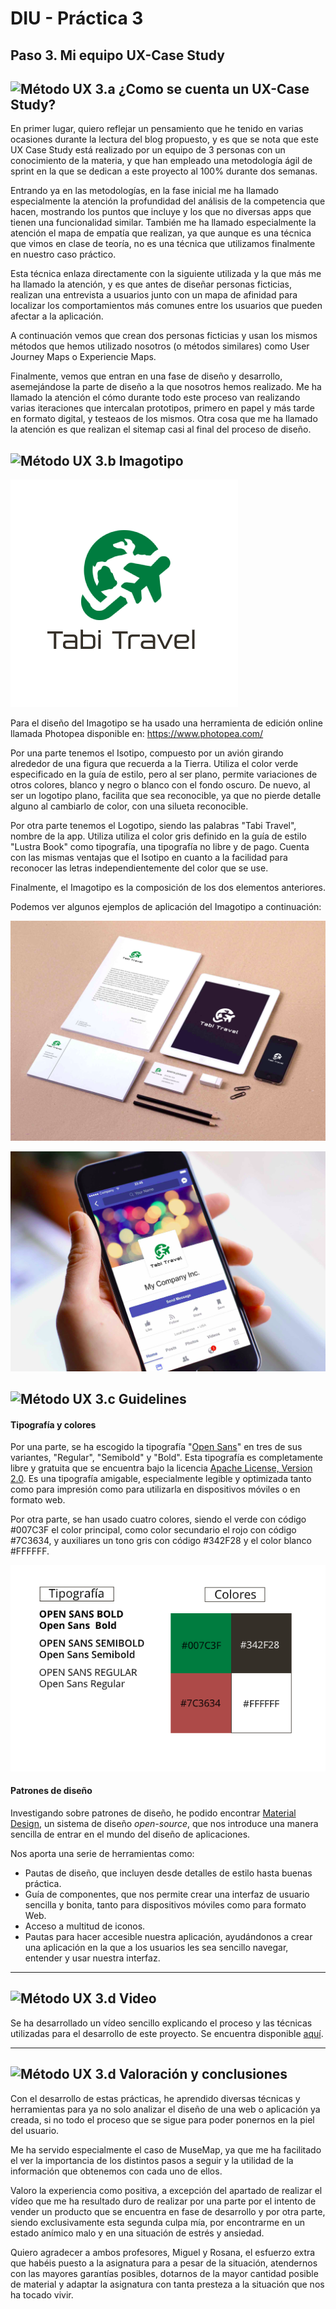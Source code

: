 # DIU - Práctica 3

## Paso 3. Mi equipo UX-Case Study

![Método UX](../img/moodboard.png) 3.a ¿Como se cuenta un UX-Case Study?
-----

En primer lugar, quiero reflejar un pensamiento que he tenido en varias ocasiones durante la lectura del blog propuesto, y es que se nota que este UX Case Study está realizado por un equipo de 3 personas con un conocimiento de la materia, y que han empleado una metodología ágil de sprint en la que se dedican a este proyecto al 100% durante dos semanas.

Entrando ya en las metodologías, en la fase inicial me ha llamado especialmente la atención la profundidad del análisis de la competencia que hacen, mostrando los puntos que incluye y los que no diversas apps que tienen una funcionalidad similar. También me ha llamado especialmente la atención el mapa de empatía que realizan, ya que aunque es una técnica que vimos en clase de teoría, no es una técnica que utilizamos finalmente en nuestro caso práctico.

Esta técnica enlaza directamente con la siguiente utilizada y la que más me ha llamado la atención, y es que antes de diseñar personas ficticias, realizan una entrevista a usuarios junto con un mapa de afinidad para localizar los comportamientos más comunes entre los usuarios que pueden afectar a la aplicación.

A continuación vemos que crean dos personas ficticias y usan los mismos métodos que hemos utilizado nosotros (o métodos similares) como User Journey Maps o Experiencie Maps.

Finalmente, vemos que entran en una fase de diseño y desarrollo, asemejándose la parte de diseño a la que nosotros hemos realizado. Me ha llamado la atención el cómo durante todo este proceso van realizando varias iteraciones que intercalan prototipos, primero en papel y más tarde en formato digital, y testeaos de los mismos. Otra cosa que me ha llamado la atención es que realizan el sitemap casi al final del proceso de diseño.


![Método UX](../img/landing-page.png)  3.b Imagotipo
----

![Imagotipo](LogoTabiTravel.png)

Para el diseño del Imagotipo se ha usado una herramienta de edición online llamada Photopea disponible en: https://www.photopea.com/

Por una parte tenemos el Isotipo, compuesto por un avión girando alrededor de una figura que recuerda a la Tierra. Utiliza el color verde especificado en la guía de estilo, pero al ser plano, permite variaciones de otros colores, blanco y negro o blanco con el fondo oscuro. De nuevo, al ser un logotipo plano, facilita que sea reconocible, ya que no pierde detalle alguno al cambiarlo de color, con una silueta reconocible.

Por otra parte tenemos el Logotipo, siendo las palabras "Tabi Travel", nombre de la app. Utiliza utiliza el color gris definido en la guía de estilo "Lustra Book" como tipografía, una tipografía no libre y de pago. Cuenta con las mismas ventajas que el Isotipo en cuanto a la facilidad para reconocer las letras independientemente del color que se use.

Finalmente, el Imagotipo es la composición de los dos elementos anteriores.

Podemos ver algunos ejemplos de aplicación del Imagotipo a continuación:

![Imagotipo1](TabiTravel1.png)

![Imagotipo2](TabiTravel2.png)



![Método UX](../img/guidelines.png) 3.c Guidelines
----

#### Tipografía y colores

Por una parte, se ha escogido la tipografía "[Open Sans](https://fonts.google.com/specimen/Open+Sans)" en tres de sus variantes,  "Regular", "Semibold" y "Bold". Esta tipografía es completamente libre y gratuita que se encuentra bajo la licencia [Apache License, Version 2.0](http://www.apache.org/licenses/LICENSE-2.0). Es una tipografía amigable, especialmente legible y optimizada tanto como para impresión como para utilizarla en dispositivos móviles o en formato web.

Por otra parte, se han usado cuatro colores, siendo el verde con código #007C3F el color principal, como color secundario el rojo con código #7C3634, y auxiliares un tono gris con código #342F28 y el color blanco #FFFFFF.

![Guía de Estilo](EstiloTabiTravel.png)

#### Patrones de diseño

Investigando sobre patrones de diseño, he podido encontrar [Material Design](https://material.io/), un sistema de diseño *open-source*, que nos introduce una manera sencilla de entrar en el mundo del diseño de aplicaciones.

Nos aporta una serie de herramientas como:

- Pautas de diseño, que incluyen desde detalles de estilo hasta buenas práctica.
- Guía de componentes, que nos permite crear una interfaz de usuario sencilla y bonita, tanto para dispositivos móviles como para formato Web.
- Acceso a multitud de iconos.
- Pautas para hacer accesible nuestra aplicación, ayudándonos a crear una aplicación en la que a los usuarios les sea sencillo navegar, entender y usar nuestra interfaz.

---

![Método UX](../img/mockup.png)  3.d Video
----

Se ha desarrollado un vídeo sencillo explicando el proceso y las técnicas utilizadas para el desarrollo de este proyecto. Se encuentra disponible [aquí]().

---

![Método UX](../img/KickOfMeeting.png)  3.d Valoración y conclusiones
----

Con el desarrollo de estas prácticas, he aprendido diversas técnicas y herramientas para ya no solo analizar el diseño de una web o aplicación ya creada, si no todo el proceso que se sigue para poder ponernos en la piel del usuario.

Me ha servido especialmente el caso de MuseMap, ya que me ha facilitado el ver la importancia de los distintos pasos a seguir y la utilidad de la información que obtenemos con cada uno de ellos.

Valoro la experiencia como positiva, a excepción del apartado de realizar el vídeo que me ha resultado duro de realizar por una parte por el intento de vender un producto que se encuentra en fase de desarrollo y por otra parte, siendo exclusivamente esta segunda culpa mía, por encontrarme en un estado anímico malo y en una situación de estrés y ansiedad.

Quiero agradecer a ambos profesores, Miguel y Rosana, el esfuerzo extra que habéis puesto a la asignatura para a pesar de la situación, atendernos con las mayores garantías posibles, dotarnos de la mayor cantidad posible de material y adaptar la asignatura con tanta presteza a la situación que nos ha tocado vivir.
